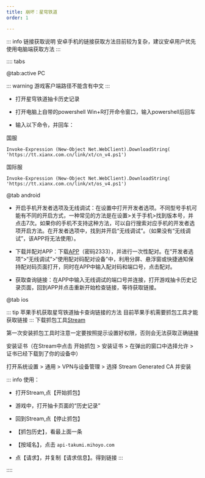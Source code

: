 ```yaml
---
title: 崩坏：星穹铁道
order: 1

---
```

::: info 链接获取说明
安卓手机的链接获取方法目前较为复杂，建议安卓用户优先使用电脑端获取方法
:::

:::: tabs

@tab:active PC

::: warning
游戏客户端路径不能含有中文
:::

- 打开星穹铁道抽卡历史记录

- 打开电脑上自带的powershell
Win+R打开命令窗口，输入powershell后回车

- 输入以下命令，并回车：

国服

```code
Invoke-Expression (New-Object Net.WebClient).DownloadString( 'https://tt.xianx.com.cn/link/xt/cn_v4.ps1')
```

国际服

```code
Invoke-Expression (New-Object Net.WebClient).DownloadString( 'https://tt.xianx.com.cn/link/xt/os_v4.ps1')
```

@tab android

- 开启手机开发者选项及无线调试：在设置中打开开发者选项。不同型号手机可能有不同的开启方式，一种常见的方法是在设置>关于手机>找到版本号，并点击7次。如果你的手机不支持这种方法，可以自行搜索对应手机的开发者选项开启方法。在开发者选项中，找到并开启“无线调试”。（如果没有“无线调试”，该APP将无法使用）。

- 下载并配对APP：下载[APP](https://wwkw.lanzouj.com/b018zw0bi?pwd=2333)（密码2333），并进行一次性配对。在“开发者选项”>“无线调试”>“使用配对码配对设备”中，利用分屏、悬浮窗或快捷通知保持配对码页面打开，同时在APP中输入配对码和端口号，点击配对。

- 获取查询链接：在APP中输入无线调试的端口号并连接，打开游戏抽卡历史记录页面，回到APP并点击重新开始检查链接，等待获取链接。

@tab ios

::: tip
苹果手机获取星穹铁道抽卡查询链接的方法
目前苹果手机需要抓包工具才能获取链接
:::
下载抓包工具[Stream](https://apps.apple.com/cn/app/stream/id1312141691)

第一次安装抓包工具时注意一定要按照提示设置好权限，否则会无法获取正确链接

安装证书（在Stream中点击 开始抓包 > 安装证书 > 在弹出的窗口中选择允许 > 证书已经下载到了你的设备中）

打开系统设置 > 通用 > VPN与设备管理 > 选择 Stream Generated CA 并安装

::: info 使用：

- 打开Stream,点【开始抓包】

- 游戏中，打开抽卡页面的“历史记录”

- 回到Stream,点【停止抓包】

- 【抓包历史】，看最上面一条

- 【按域名】，点击 `api-takumi.mihoyo.com`

- 点【请求】，并复制【请求信息】。得到链接
:::

::::
